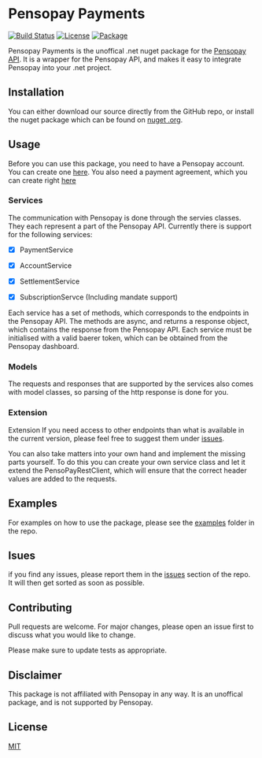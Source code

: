 # Pensopay Payments

[![Build Status](https://app.travis-ci.com/V4LVE/Pensopay.svg?token=Lqb5C91ckQA2q6UpBZyQ&branch=master)](https://app.travis-ci.com/V4LVE/Pensopay)
[![License](https://img.shields.io/badge/license-MIT-blue.svg)](https://opensource.org/licenses/MIT)
[![Package](https://img.shields.io/badge/Package-Nuget-red)](https://www.nuget.org/packages/Pensopay/)

Pensopay Payments is the unoffical .net nuget package for the [Pensopay API](https://docs.pensopay.com/v2.0/reference/getting-started). It is a wrapper for the Pensopay API, and makes it easy to integrate Pensopay into your .net project.

## Installation

You can either download our source directly from the GitHub repo, or install the nuget package which can be found on [nuget .org](https://www.nuget.org/packages/Pensopay/).

## Usage

Before you can use this package, you need to have a Pensopay account. You can create one [here](https://app.pensopay.com/).
You also need a payment agreement, which you can create right [here](https://dashboard.pensopay.com/register?partner=colmornconsulting)

### Services

The communication with Pensopay is done through the servies classes. They each represent a part of the Pensopay API.
Currently there is support for the following services:

- [x] PaymentService
- [x] AccountService
- [x] SettlementService 
- [x] SubscriptionServce (Including mandate support)


Each service has a set of methods, which corresponds to the endpoints in the Pensopay API. The methods are async, and returns a response object, which contains the response from the Pensopay API.
Each service must be initialised with a valid baerer token, which can be obtained from the Pensopay dashboard.

### Models

The requests and responses that are supported by the services also comes with model classes, so parsing of the http response is done for you.

### Extension
Extension
If you need access to other endpoints than what is available in the current version, please feel free to suggest them under [issues](https://github.com/V4LVE/Pensopay/issues).

You can also take matters into your own hand and implement the missing parts yourself.
To do this you can create your own service class and let it extend the PensoPayRestClient, which will ensure that the correct header values are added to the requests.

## Examples
 For examples on how to use the package, please see the [examples](https://github.com/V4LVE/Pensopay/tree/master/Pensopay.Examples) folder in the repo.

## Isues
if you find any issues, please report them in the [issues](https://github.com/V4LVE/Pensopay/issues) section of the repo.
It will then get sorted as soon as possible.




## Contributing

Pull requests are welcome. For major changes, please open an issue first
to discuss what you would like to change.

Please make sure to update tests as appropriate.

## Disclaimer
This package is not affiliated with Pensopay in any way. It is an unoffical package, and is not supported by Pensopay.

## License

[MIT](https://choosealicense.com/licenses/mit/)